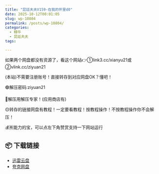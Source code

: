 ```yaml
---
title: "昆廷夫夫V159-在我的怀里d0"
date: 2025-10-12T00:01:05
slug: wp-10804
permalink: /posts/wp-10804/
categories:
  - 精华
  - 昆廷夫夫
tags:

---
```


如果两个网盘都没有资源了，看这个网站👉①link3.cc/xianyu21或②vlink.cc/ziyuan21

(本站)不需要注册账号！直接转存到对应网盘OK？懂吧！

🟢解压密码:ziyuan21

🔵解压用解压专家！(应用商店有)

🟡转存的链接网盘有教程！一定要看教程！按教程操作！不按教程操作你不会解压！

💰🈶能力的宝，可以点左下角赞赏支持一下网站运行

## 📦 下载链接
- [迅雷云盘](https://blziyuan21.com/pay-download/10804?key=e1aff72f2b&down_id=0)
- [夸克网盘](https://blziyuan21.com/pay-download/10804?key=e1aff72f2b&down_id=1)

